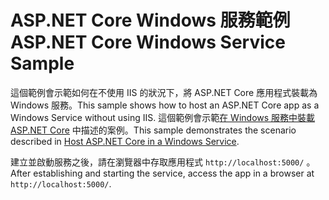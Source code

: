 # <a name="aspnet-core-windows-service-sample"></a><span data-ttu-id="32b5c-101">ASP.NET Core Windows 服務範例</span><span class="sxs-lookup"><span data-stu-id="32b5c-101">ASP.NET Core Windows Service Sample</span></span>

<span data-ttu-id="32b5c-102">這個範例會示範如何在不使用 IIS 的狀況下，將 ASP.NET Core 應用程式裝載為 Windows 服務。</span><span class="sxs-lookup"><span data-stu-id="32b5c-102">This sample shows how to host an ASP.NET Core app as a Windows Service without using IIS.</span></span> <span data-ttu-id="32b5c-103">這個範例會示範[在 Windows 服務中裝載 ASP.NET Core](https://docs.microsoft.com/aspnet/core/host-and-deploy/windows-service) 中描述的案例。</span><span class="sxs-lookup"><span data-stu-id="32b5c-103">This sample demonstrates the scenario described in [Host ASP.NET Core in a Windows Service](https://docs.microsoft.com/aspnet/core/host-and-deploy/windows-service).</span></span>

<span data-ttu-id="32b5c-104">建立並啟動服務之後，請在瀏覽器中存取應用程式 `http://localhost:5000/` 。</span><span class="sxs-lookup"><span data-stu-id="32b5c-104">After establishing and starting the service, access the app in a browser at `http://localhost:5000/`.</span></span>
